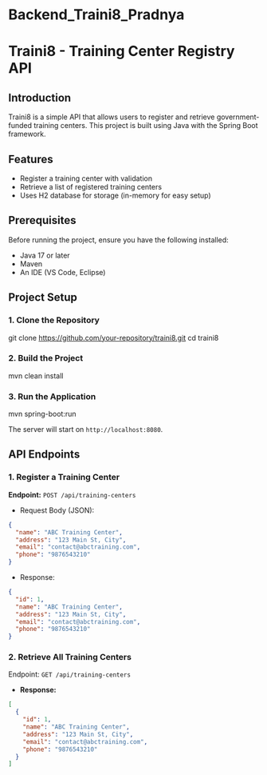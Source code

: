 # Backend_Traini8_Pradnya
# Traini8 - Training Center Registry API

## Introduction
Traini8 is a simple API that allows users to register and retrieve government-funded training centers. This project is built using Java with the Spring Boot framework.

## Features
- Register a training center with validation
- Retrieve a list of registered training centers
- Uses H2 database for storage (in-memory for easy setup)



## Prerequisites
Before running the project, ensure you have the following installed:
- Java 17 or later
- Maven
- An IDE (VS Code, Eclipse)


## Project Setup

### 1. Clone the Repository

git clone https://github.com/your-repository/traini8.git
cd traini8


### 2. Build the Project

mvn clean install


### 3. Run the Application

mvn spring-boot:run


The server will start on `http://localhost:8080`.

## API Endpoints

### 1. Register a Training Center
**Endpoint:** `POST /api/training-centers`
- Request Body (JSON):
```json
{
  "name": "ABC Training Center",
  "address": "123 Main St, City",
  "email": "contact@abctraining.com",
  "phone": "9876543210"
}
```
- Response:
```json
{
  "id": 1,
  "name": "ABC Training Center",
  "address": "123 Main St, City",
  "email": "contact@abctraining.com",
  "phone": "9876543210"
}
```

### 2. Retrieve All Training Centers
Endpoint: `GET /api/training-centers`
- **Response:**
```json
[
  {
    "id": 1,
    "name": "ABC Training Center",
    "address": "123 Main St, City",
    "email": "contact@abctraining.com",
    "phone": "9876543210"
  }
]
```



